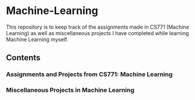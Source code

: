 # Machine-Learning
This repository is to keep track of the assignments made in CS771 (Machine Learning) as well as miscellaneous projects I have completed while learning Machine Learning myself. 

## Contents
### Assignments and Projects from CS771: Machine Learning
### Miscellaneous Projects in Machine Learning